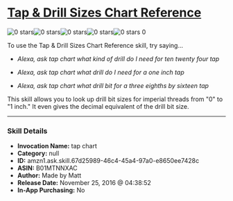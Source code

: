 # [Tap & Drill Sizes Chart Reference](http://alexa.amazon.com/#skills/amzn1.ask.skill.67d25989-46c4-45a4-97a0-e8650ee7428c)
![0 stars](../../images/ic_star_border_black_18dp_1x.png)![0 stars](../../images/ic_star_border_black_18dp_1x.png)![0 stars](../../images/ic_star_border_black_18dp_1x.png)![0 stars](../../images/ic_star_border_black_18dp_1x.png)![0 stars](../../images/ic_star_border_black_18dp_1x.png) 0

To use the Tap & Drill Sizes Chart Reference skill, try saying...

* *Alexa, ask tap chart what kind of drill do I need for ten twenty four tap*

* *Alexa, ask tap chart what drill do I need for a one inch tap*

* *Alexa, ask tap chart what drill bit for a three eighths by sixteen tap*

This skill allows you to look up drill bit sizes for imperial threads from "0" to "1 inch." It even gives the decimal equivalent of the drill bit size.

***

### Skill Details

* **Invocation Name:** tap chart
* **Category:** null
* **ID:** amzn1.ask.skill.67d25989-46c4-45a4-97a0-e8650ee7428c
* **ASIN:** B01MTNNXAC
* **Author:** Made by Matt
* **Release Date:** November 25, 2016 @ 04:38:52
* **In-App Purchasing:** No
